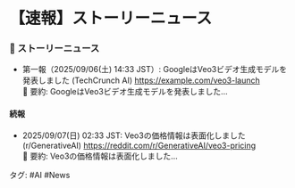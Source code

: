 # 【速報】ストーリーニュース

### 📌 ストーリーニュース
- 第一報（2025/09/06(土) 14:33 JST）: 
GoogleはVeo3ビデオ生成モデルを発表しました (TechCrunch AI) 
https://example.com/veo3-launch  
  📄 要約: GoogleはVeo3ビデオ生成モデルを発表しました…

#### 続報
- 2025/09/07(日) 02:33 JST: Veo3の価格情報は表面化しました 
(r/GenerativeAI) https://reddit.com/r/GenerativeAI/veo3-pricing  
  📄 要約: Veo3の価格情報は表面化しました…

タグ: #AI #News
<!-- retrigger -->
<!-- retrigger -->
<!-- retrigger -->
<!-- retrigger -->
<!-- retrigger -->
<!-- retrigger -->
<!-- retrigger -->
<!-- retrigger -->
<!-- retrigger -->
